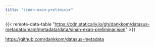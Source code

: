 ```yaml
---
title: "sinan-exan-preliminar"
---
```


{{< remote-data-table "https://cdn.statically.io/gh/dankkom/datasus-metadata/main/metadata/data/sinan-exan-preliminar.json" >}}

https://github.com/dankkom/datasus-metadata
